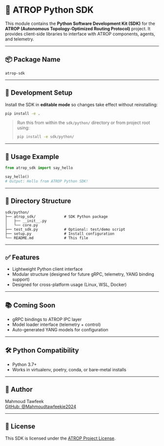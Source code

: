 # 🐍 ATROP Python SDK

This module contains the **Python Software Development Kit (SDK)** for the **ATROP (Autonomous Topology-Optimized Routing Protocol)** project. It provides client-side libraries to interface with ATROP components, agents, and telemetry.

---

## 📦 Package Name

```
atrop-sdk
```

---

## 🧪 Development Setup

Install the SDK in **editable mode** so changes take effect without reinstalling:

```bash
pip install -e .
```

> Run this from within the `sdk/python/` directory or from project root using:
> ```bash
> pip install -e sdk/python/
> ```

---

## 🚀 Usage Example

```python
from atrop_sdk import say_hello

say_hello()
# Output: Hello from ATROP Python SDK!
```

---

## 📁 Directory Structure

```
sdk/python/
├── atrop_sdk/             # SDK Python package
│   ├── __init__.py
│   └── core.py
├── test_sdk.py            # Optional: test/demo script
├── setup.py               # Install configuration
└── README.md              # This file
```

---

## ✅ Features

- Lightweight Python client interface
- Modular structure (designed for future gRPC, telemetry, YANG binding support)
- Designed for cross-platform usage (Linux, WSL, Docker)

---

## 📚 Coming Soon

- gRPC bindings to ATROP IPC layer
- Model loader interface (telemetry + control)
- Auto-generated YANG models for configuration

---

## 🛠 Python Compatibility

- Python 3.7+
- Works in virtualenv, poetry, conda, or bare-metal installs

---

## 👤 Author

Mahmoud Tawfeek  
[GitHub: @Mahmoudtawfeekie2024](https://github.com/Mahmoudtawfeekie2024)

---

## 📜 License

This SDK is licensed under the [ATROP Project License](../../LICENSE).
